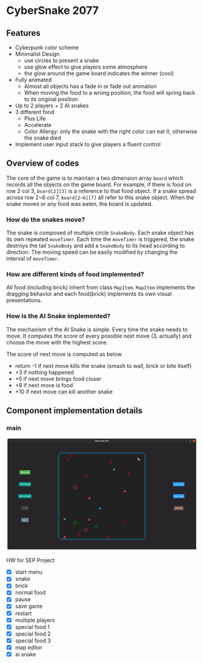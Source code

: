 # CyberSnake 2077

## Features

- Cyberpunk color scheme
- Minimalist Design
  - use circles to present a snake
  - use glow effect to give players  some atmosphere
  - the glow around the game board indicates the winner (cool)
- Fully animated
  - Almost all objects has a fade in or fade out animation
  - When moving the food to a wrong position, the food will spring back to its original position
- Up to 2 players + 2 AI snakes
- 3 different food
  - Plus Life
  - Accelerate
  - Color Allergy: only the snake with the right color can eat it, otherwise the snake died
- Implement user input stack to give players a fluent control

## Overview of codes

The core of the game is to maintain a two dimension array `board` which records all the objects on the game board. For example, if there is food on row 2 col 3, `board[2][3]` is a reference to that food object. If a snake spread across row 2~6 col 7, `board[2~6][7]` all refer to this snake object. When the snake moves or any food was eaten, the board is updated.

### How do the snakes move?

The snake is composed of multiple circle `SnakeBody`.  Each snake object has its own repeated `moveTimer`. Each time the `moveTimer` is triggered,  the snake destroys the tail `SnakeBody` and add a `SnakeBody` to its head according to direction. The moving speed can be easily modified by changing the interval of `moveTimer`.

### How are different kinds of food implemented?

All food (including brick) inherit from class `MapItem`. `MapItem` implements the dragging behavior and each food(brick) implements its own visual presentations. 

### How is the AI Snake implemented?

The mechanism of the AI Snake is simple. Every time the snake needs to move. It computes the score of every possible next move (3, actually) and choose the move with the highest score.

The score of next move is computed as below

- return -1 if next move kills the snake (smash to wall, brick or bite itself)
- +3 if nothing happened
- +5 if next move brings food closer
- +8 if next move is food
- +10 if next move can kill another snake

## Component implementation details

### main

![](docImgs/main.png)





HW for SEP Project

- [x] start menu
- [x] snake
- [x] brick
- [x] normal food
- [x] pause
- [x] save game
- [x] restart
- [x] multiple players
- [x] special food 1
- [x] special food 2
- [x] special food 3
- [x] map editor
- [x] ai snake
